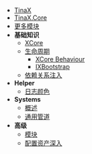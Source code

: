 <!-- markdownlint-disable-next-line -->
- [TinaX](/zh-Hans/#tinax "全局首页")
- [TinaX.Core](/zh-Hans/core/README "TinaX.Core包 首页")
- [更多模块](/zh-Hans/common/modules)
- **基础知识**
    - [XCore](/zh-Hans/core/manual/xcore)
    - [生命周期](/zh-Hans/core/manual/life_cycle)
        - [XCore Behaviour](/zh-Hans/core/manual/xcore_behaviour)
        - [IXBootstrap](/zh-Hans/core/manual/ixbootstrap)
    - [依赖关系注入](/zh-Hans/core/manual/dependency_injection)
- **Helper**
    - [日志颜色](/zh-Hans/core/helper/logColorHelper)
- **Systems**
    - [概述](/zh-Hans/core/systems/README)
    - [通用管道](/zh-Hans/core/systems/pipeline)
- **高级**
    - [模块](/zh-Hans/core/advanced/module)
    - [配置资产深入](/zh-Hans/core/advanced/config-asset)